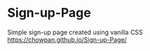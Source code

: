# Sign-up-Page

Simple sign-up page created using vanilla CSS 
https://chowpan.github.io/Sign-up-Page/
